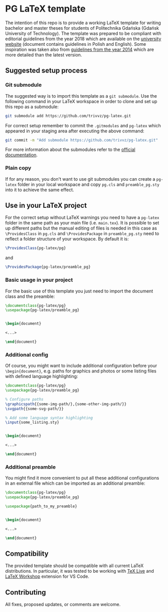 # PG LaTeX template

The intention of this repo is to provide a working LaTeX template for writing bachelor and master theses for students of Politechnika Gdańska (Gdańsk University of Technology).
The template was prepared to be compliant with editorial guidelines from the year 2018 which are available on the [university website](https://pg.edu.pl/documents/8597924/15531473/ZR%2022-2018) (document contains guidelines in Polish and English).
Some inspiration was taken also from [guidelines from the year 2014](https://eti.pg.edu.pl/documents/1115629/0/zarz%C4%85dzenie%20wytyczne%20pracy) which are more detailed than the latest version.

## Suggested setup process

### Git submodule

The suggested way is to import this template as a `git submodule`.
Use the following command in your LaTeX workspace in order to clone and set up this repo as a submodule:

```bash
git submodule add https://github.com/trivvz/pg-latex.git
```

For correct setup remember to commit the `.gitmodules` and `pg-latex` which appeared in your staging area after executing the above command:

```bash
git commit -m "Add submodule https://github.com/trivvz/pg-latex.git"
```

For more information about the submodules refer to the [official documentation](https://git-scm.com/docs/git-submodule).

### Plain copy

If for any reason, you don't want to use git submodules you can create a `pg-latex` folder in your local workspace and copy `pg.cls` and `preamble_pg.sty` into it to achieve the same effect. 

## Use in your LaTeX project

For the correct setup without LaTeX warnings you need to have a `pg-latex` folder in the same path as your main file (i.e. `main.tex`).
It is possible to set up different paths but the manual editing  of files is needed in this case as `\ProvidesClass` in `pg.cls` and `\ProvidesPackage` in `preamble_pg.sty` need to reflect a folder structure of your workspace.
By default it is:

```tex
\ProvidesClass{pg-latex/pg}
```
and

```tex
\ProvidesPackage{pg-latex/preamble_pg}
```

### Basic usage in your project

For the basic use of this template you just need to import the document class and the preamble:

```tex
\documentclass{pg-latex/pg}
\usepackage{pg-latex/preamble_pg}


\begin{document}

<...>

\end{document}
```

### Additional config

Of course, you might want to include additional configuration before your `\begin{document}`, e.g. paths for graphics and photos or some listing files with defined language highlighting:

```tex
\documentclass{pg-latex/pg}
\usepackage{pg-latex/preamble_pg}

% Configure paths
\graphicspath{{some-img-path/},{some-other-img-path/}}
\svgpath{{some-svg-path/}}

% Add some language syntax highlighting
\input{some_listing.sty}


\begin{document}

<...>

\end{document}
```

### Additional preamble

You might find it more convenient to put all these additional configurations in an external file which can be imported as an additional preamble:

```tex
\documentclass{pg-latex/pg}
\usepackage{pg-latex/preamble_pg}

\usepackage{path_to_my_preamble}


\begin{document}

<...>

\end{document}
```

## Compatibility

The provided template should be compatible with all current LaTeX distributions.
In particular, it was tested to be working with [TeX Live](https://tug.org/texlive/) and [LaTeX Workshop](https://github.com/James-Yu/LaTeX-Workshop) extension for VS Code.

## Contributing

All fixes, proposed updates, or comments are welcome.
